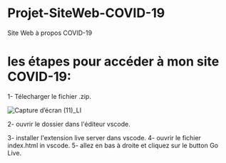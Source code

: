 # Projet-SiteWeb-COVID-19
Site Web à propos COVID-19

# les étapes pour accéder à mon site COVID-19:

1- Télecharger le fichier .zip.

![Capture d’écran (11)_LI](https://user-images.githubusercontent.com/67163533/103821496-869d1c00-506e-11eb-8c4d-06cdc8c3fa4c.jpg)

2- ouvrir le dossier dans l'éditeur vscode.


3- installer l'extension live server dans vscode.
4- ouvrir le fichier index.html in vscode.
5- allez en bas à droite et cliquez sur le button Go Live.
